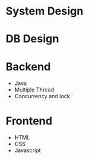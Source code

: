 # System Design
# DB Design
# Backend
   * Java
   * Multiple Thread
   * Concurrency and lock
# Frontend
   * HTML
   * CSS
   * Javascript
